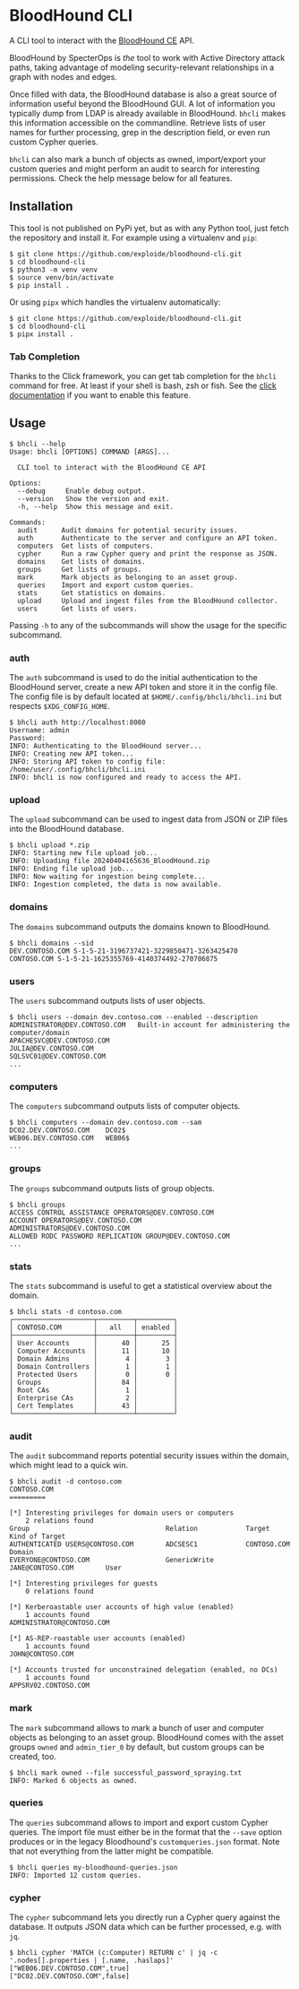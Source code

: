 # BloodHound CLI

A CLI tool to interact with the [BloodHound CE](https://github.com/SpecterOps/BloodHound) API.

BloodHound by SpecterOps is *the* tool to work with Active Directory attack paths, taking advantage of modeling security-relevant relationships in a graph with nodes and edges.

Once filled with data, the BloodHound database is also a great source of information useful beyond the BloodHound GUI.
A lot of information you typically dump from LDAP is already available in BloodHound.
`bhcli` makes this information accessible on the commandline.
Retrieve lists of user names for further processing, grep in the description field, or even run custom Cypher queries.

`bhcli` can also mark a bunch of objects as owned, import/export your custom queries and might perform an audit to search for interesting permissions.
Check the help message below for all features.


## Installation

This tool is not published on PyPi yet, but as with any Python tool, just fetch the repository and install it.
For example using a virtualenv and `pip`:

```console
$ git clone https://github.com/exploide/bloodhound-cli.git
$ cd bloodhound-cli
$ python3 -m venv venv
$ source venv/bin/activate
$ pip install .
```

Or using `pipx` which handles the virtualenv automatically:

```console
$ git clone https://github.com/exploide/bloodhound-cli.git
$ cd bloodhound-cli
$ pipx install .
```


### Tab Completion

Thanks to the Click framework, you can get tab completion for the `bhcli` command for free.
At least if your shell is bash, zsh or fish.
See the [click documentation](https://click.palletsprojects.com/en/latest/shell-completion/#enabling-completion) if you want to enable this feature.


## Usage

```console
$ bhcli --help
Usage: bhcli [OPTIONS] COMMAND [ARGS]...

  CLI tool to interact with the BloodHound CE API

Options:
  --debug     Enable debug output.
  --version   Show the version and exit.
  -h, --help  Show this message and exit.

Commands:
  audit      Audit domains for potential security issues.
  auth       Authenticate to the server and configure an API token.
  computers  Get lists of computers.
  cypher     Run a raw Cypher query and print the response as JSON.
  domains    Get lists of domains.
  groups     Get lists of groups.
  mark       Mark objects as belonging to an asset group.
  queries    Import and export custom queries.
  stats      Get statistics on domains.
  upload     Upload and ingest files from the BloodHound collector.
  users      Get lists of users.
```

Passing `-h` to any of the subcommands will show the usage for the specific subcommand.


### auth

The `auth` subcommand is used to do the initial authentication to the BloodHound server, create a new API token and store it in the config file.
The config file is by default located at `$HOME/.config/bhcli/bhcli.ini` but respects `$XDG_CONFIG_HOME`.

```console
$ bhcli auth http://localhost:8080
Username: admin
Password:
INFO: Authenticating to the BloodHound server...
INFO: Creating new API token...
INFO: Storing API token to config file: /home/user/.config/bhcli/bhcli.ini
INFO: bhcli is now configured and ready to access the API.
```


### upload

The `upload` subcommand can be used to ingest data from JSON or ZIP files into the BloodHound database.

```console
$ bhcli upload *.zip
INFO: Starting new file upload job...
INFO: Uploading file 20240404165636_BloodHound.zip
INFO: Ending file upload job...
INFO: Now waiting for ingestion being complete...
INFO: Ingestion completed, the data is now available.
```


### domains

The `domains` subcommand outputs the domains known to BloodHound.

```console
$ bhcli domains --sid
DEV.CONTOSO.COM	S-1-5-21-3196737421-3229850471-3263425470
CONTOSO.COM	S-1-5-21-1625355769-4140374492-270706875
```


### users

The `users` subcommand outputs lists of user objects.

```console
$ bhcli users --domain dev.contoso.com --enabled --description
ADMINISTRATOR@DEV.CONTOSO.COM	Built-in account for administering the computer/domain
APACHESVC@DEV.CONTOSO.COM
JULIA@DEV.CONTOSO.COM
SQLSVC01@DEV.CONTOSO.COM
...
```


### computers

The `computers` subcommand outputs lists of computer objects.

```console
$ bhcli computers --domain dev.contoso.com --sam
DC02.DEV.CONTOSO.COM	DC02$
WEB06.DEV.CONTOSO.COM	WEB06$
...
```


### groups

The `groups` subcommand outputs lists of group objects.

```console
$ bhcli groups
ACCESS CONTROL ASSISTANCE OPERATORS@DEV.CONTOSO.COM
ACCOUNT OPERATORS@DEV.CONTOSO.COM
ADMINISTRATORS@DEV.CONTOSO.COM
ALLOWED RODC PASSWORD REPLICATION GROUP@DEV.CONTOSO.COM
...
```


### stats

The `stats` subcommand is useful to get a statistical overview about the domain.

```console
$ bhcli stats -d contoso.com
┌────────────────────┬─────────┬─────────┐
│ CONTOSO.COM        │   all   │ enabled │
├────────────────────┼─────────┼─────────┤
│ User Accounts      │      40 │      25 │
│ Computer Accounts  │      11 │      10 │
│ Domain Admins      │       4 │       3 │
│ Domain Controllers │       1 │       1 │
│ Protected Users    │       0 │       0 │
│ Groups             │      84 │         │
│ Root CAs           │       1 │         │
│ Enterprise CAs     │       2 │         │
│ Cert Templates     │      43 │         │
└────────────────────┴─────────┴─────────┘
```


### audit

The `audit` subcommand reports potential security issues within the domain, which might lead to a quick win.

```console
$ bhcli audit -d contoso.com
CONTOSO.COM
=========

[*] Interesting privileges for domain users or computers
    2 relations found
Group                                  Relation            Target                  Kind of Target
AUTHENTICATED USERS@CONTOSO.COM        ADCSESC1            CONTOSO.COM             Domain
EVERYONE@CONTOSO.COM                   GenericWrite        JANE@CONTOSO.COM        User

[*] Interesting privileges for guests
    0 relations found

[*] Kerberoastable user accounts of high value (enabled)
    1 accounts found
ADMINISTRATOR@CONTOSO.COM

[*] AS-REP-roastable user accounts (enabled)
    1 accounts found
JOHN@CONTOSO.COM

[*] Accounts trusted for unconstrained delegation (enabled, no DCs)
    1 accounts found
APPSRV02.CONTOSO.COM
```


### mark

The `mark` subcommand allows to mark a bunch of user and computer objects as belonging to an asset group.
BloodHound comes with the asset groups `owned` and `admin_tier_0` by default, but custom groups can be created, too.

```console
$ bhcli mark owned --file successful_password_spraying.txt
INFO: Marked 6 objects as owned.
```


### queries

The `queries` subcommand allows to import and export custom Cypher queries.
The import file must either be in the format that the `--save` option produces or in the legacy Bloodhound's `customqueries.json` format.
Note that not everything from the latter might be compatible.

```console
$ bhcli queries my-bloodhound-queries.json
INFO: Imported 12 custom queries.
```


### cypher

The `cypher` subcommand lets you directly run a Cypher query against the database.
It outputs JSON data which can be further processed, e.g. with `jq`.

```console
$ bhcli cypher 'MATCH (c:Computer) RETURN c' | jq -c '.nodes[].properties | [.name, .haslaps]'
["WEB06.DEV.CONTOSO.COM",true]
["DC02.DEV.CONTOSO.COM",false]
```
